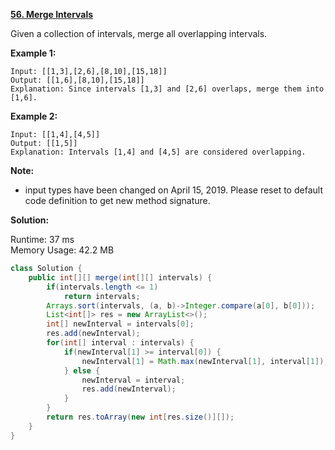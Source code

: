 **[56. Merge Intervals](https://leetcode.com/problems/merge-intervals/)**

Given a collection of intervals, merge all overlapping intervals.

**Example 1:**

```
Input: [[1,3],[2,6],[8,10],[15,18]]
Output: [[1,6],[8,10],[15,18]]
Explanation: Since intervals [1,3] and [2,6] overlaps, merge them into [1,6].
```

**Example 2:**

```
Input: [[1,4],[4,5]]
Output: [[1,5]]
Explanation: Intervals [1,4] and [4,5] are considered overlapping.

```

**Note:**

*  input types have been changed on April 15, 2019. Please reset to default code definition to get new method signature.

**Solution:**

Runtime: 37 ms<br/>
Memory Usage: 42.2 MB

```java
class Solution {
    public int[][] merge(int[][] intervals) {
        if(intervals.length <= 1)
            return intervals;
        Arrays.sort(intervals, (a, b)->Integer.compare(a[0], b[0]));
        List<int[]> res = new ArrayList<>();
        int[] newInterval = intervals[0];
        res.add(newInterval);
        for(int[] interval : intervals) {
            if(newInterval[1] >= interval[0]) {
                newInterval[1] = Math.max(newInterval[1], interval[1]);
            } else {
                newInterval = interval;
                res.add(newInterval);
            }
        }
        return res.toArray(new int[res.size()][]);
    }
}

```


